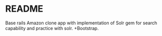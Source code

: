 # README

Base rails Amazon clone app with implementation of Solr gem for search capability and practice with solr. +Bootstrap.
